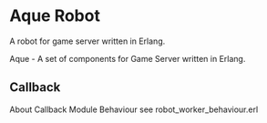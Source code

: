 # Aque Robot

A robot for game server written in Erlang.

Aque - A set of components for Game Server written in Erlang.

## Callback

About Callback Module Behaviour see robot_worker_behaviour.erl


